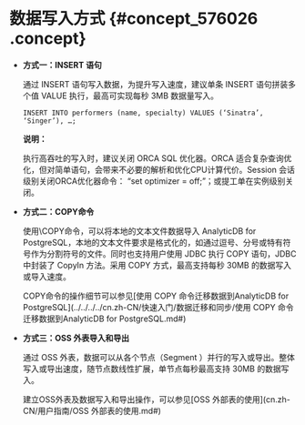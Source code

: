 # 数据写入方式 {#concept_576026 .concept}

-   **方式一：INSERT 语句** 

    通过 INSERT 语句写入数据，为提升写入速度，建议单条 INSERT 语句拼装多个值 VALUE 执行，最高可实现每秒 3MB 数据量写入。

    ``` {#codeblock_fyf_4g3_8r9}
    INSERT INTO performers (name, specialty) VALUES (‘Sinatra’, ‘Singer’), …;
    ```

    **说明：** 

    执行高吞吐的写入时，建议关闭 ORCA SQL 优化器。ORCA 适合复杂查询优化，但对简单语句，会带来不必要的解析和优化CPU计算代价。Session 会话级别关闭ORCA优化器命令： “set optimizer = off;”；或提工单在实例级别关闭。

-   **方式二：COPY命令** 

    使用\\COPY命令，可以将本地的文本文件数据导入 AnalyticDB for PostgreSQL，本地的文本文件要求是格式化的，如通过逗号、分号或特有符号作为分割符号的文件。同时也支持用户使用 JDBC 执行 COPY 语句，JDBC 中封装了 CopyIn 方法。采用 COPY 方式，最高支持每秒 30MB 的数据写入或导入速度。

    COPY命令的操作细节可以参见[使用 COPY 命令迁移数据到AnalyticDB for PostgreSQL](../../../../cn.zh-CN/快速入门/数据迁移和同步/使用 COPY 命令迁移数据到AnalyticDB for PostgreSQL.md#)

-   **方式三：OSS 外表导入和导出** 

    通过 OSS 外表，数据可以从各个节点（Segment ）并行的写入或导出。整体写入或导出速度，随节点数线性扩展，单节点每秒最高支持 30MB 的数据写入。

    建立OSS外表及数据写入和导出操作，可以参见[OSS 外部表的使用](cn.zh-CN/用户指南/OSS 外部表的使用.md#)


